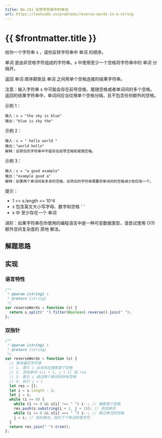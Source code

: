 ```yaml
---
title: No.151 反转字符串中的单词
url: https://leetcode.cn/problems/reverse-words-in-a-string
---
```


# <a class='!no-underline' :href="$frontmatter.url" target="_blank">{{ $frontmatter.title }}</a>

给你一个字符串 s ，请你反转字符串中 单词 的顺序。

单词 是由非空格字符组成的字符串。s 中使用至少一个空格将字符串中的 单词 分隔开。

返回 单词 顺序颠倒且 单词 之间用单个空格连接的结果字符串。

注意：输入字符串 s 中可能会存在前导空格、尾随空格或者单词间的多个空格。返回的结果字符串中，单词间应当仅用单个空格分隔，且不包含任何额外的空格。

示例 1：

```text
输入：s = "the sky is blue"
输出："blue is sky the"
```

示例 2：

```text
输入：s = " hello world "
输出："world hello"
解释：反转后的字符串中不能存在前导空格和尾随空格。
```

示例 3：

```text
输入：s = "a good example"
输出："example good a"
解释：如果两个单词间有多余的空格，反转后的字符串需要将单词间的空格减少到仅有一个。
```

提示：

- 1 <= s.length <= 10^4
- s 包含英文大小写字母、数字和空格 ' '
- s 中 至少存在一个 单词

进阶：如果字符串在你使用的编程语言中是一种可变数据类型，请尝试使用 O(1) 额外空间复杂度的 原地 解法。

## 解题思路

## 实现

### 语言特性

```js
/**
 * @param {string} s
 * @return {string}
 */
var reverseWords = function (s) {
  return s.split(" ").filter(Boolean).reverse().join(" ");
};
```

### 双指针

```js
/**
 * @param {string} s
 * @return {string}
 */
var reverseWords = function (s) {
  // 倒序遍历字符串
  // 1. 索引 i 从右向左搜索首个空格
  // 2. 添加单词 s[i + 1, j + 1] 到 res
  // 3. 索引 i 绕过两个单词间所有空格
  // 4. 执行 j = i
  let res = [];
  let i = s.length - 1;
  let j = i;
  while (i >= 0) {
    while (i >= 0 && s[i] !== " ") i--; // 搜索首个空格
    res.push(s.substring(i + 1, j + 1)); // 添加单词
    while (i >= 0 && s[i] === " ") i--; // 跳过单词间空格
    j = i; // 指针移动，指向下个单词的尾字符
  }
  return res.join(" ").trim();
};
```
